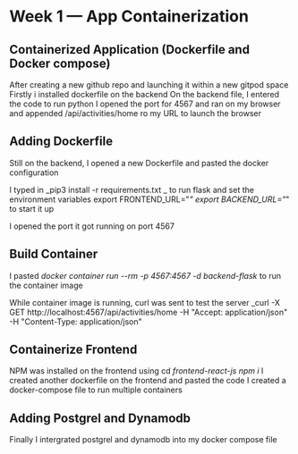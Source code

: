 # Week 1 — App Containerization

## Containerized Application (Dockerfile and Docker compose)

After creating a new github repo and  launching it within a new gitpod space
Firstly i installed dockerfile on the backend
On the backend file, I entered the code to run python
I opened the port  for 4567 and ran on my browser and appended /api/activities/home ro my URL to launch the browser


## Adding Dockerfile

Still on the backend, I opened a new Dockerfile and pasted the docker configuration

I typed in _pip3 install -r requirements.txt _ to run flask and set the environment variables export FRONTEND_URL="*"
export BACKEND_URL="*" to start it up

I opened the port it got running on port 4567 

## Build Container

I pasted _docker container run --rm -p 4567:4567 -d backend-flask_ to run the container image

While container image is running, curl was sent to test the server _curl -X GET http://localhost:4567/api/activities/home -H "Accept: application/json" -H "Content-Type: application/json"


## Containerize Frontend

NPM was installed on the frontend using cd _frontend-react-js_
_npm i_
I created another dockerfile on the frontend and pasted the code 
I created a docker-compose file to run multiple containers

## Adding Postgrel and Dynamodb

Finally I intergrated postgrel and dynamodb into my docker compose file

